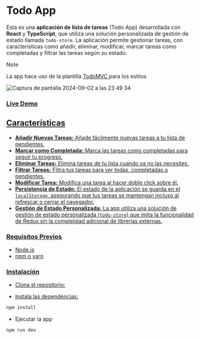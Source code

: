# Todo App

Esta es una **aplicación de lista de tareas** (Todo App) desarrollada con **React** y **TypeScript**, que utiliza una solución personalizada de gestión de estado llamada `todo-store`. La aplicación permite gestionar tareas, con características como añadir, eliminar, modificar, marcar tareas como completadas y filtrar las tareas según su estado.

> [!NOTE]  
> La app hace uso de la plantilla <a href="https://todomvc.com/"> TodoMVC </a> para los estilos

![Captura de pantalla 2024-09-02 a las 23 49 34](https://github.com/user-attachments/assets/e73f195e-fc2b-44cf-a25d-943d5c15eb21)
<h3> <a href="https://ts-todo-app-ts.vercel.app/">Live Demo</h3>


## Características

- **Añadir Nuevas Tareas:** Añade fácilmente nuevas tareas a tu lista de pendientes.
- **Marcar como Completada:** Marca las tareas como completadas para seguir tu progreso.
- **Eliminar Tareas:** Elimina tareas de tu lista cuando ya no las necesites.
- **Filtrar Tareas:** Filtra tus tareas para ver todas, completadas o pendientes.
- **Modificar Tarea:** Modifica una tarea al hacer doble click sobre él.
- **Persistencia de Estado:** El estado de la aplicación se guarda en el `localStorage`, asegurando que tus tareas se mantengan incluso al refrescar o cerrar el navegador.
- **Gestión de Estado Personalizada:** La app utiliza una solución de gestión de estado personalizada (`todo-store`) que imita la funcionalidad de Redux sin la complejidad adicional de librerías externas.


### Requisitos Previos

- Node.js 
- npm o yarn

### Instalación

- Clona el repositorio:

- Instala las dependencias:

```bash
npm install
```

- Ejecutar la app

```bash
npm run dev
 ```
